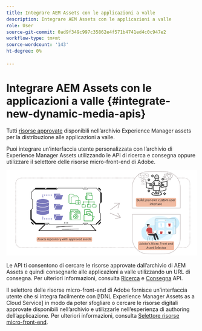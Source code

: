 ```yaml
---
title: Integrare AEM Assets con le applicazioni a valle
description: Integrare AEM Assets con le applicazioni a valle
role: User
source-git-commit: 0ad9f349c997c35862e4f571b4741ed4c0c947e2
workflow-type: tm+mt
source-wordcount: '143'
ht-degree: 0%

---
```


# Integrare AEM Assets con le applicazioni a valle {#integrate-new-dynamic-media-apis}

Tutti [risorse approvate](approved-assets.md) disponibili nell’archivio Experience Manager assets per la distribuzione alle applicazioni a valle.

Puoi integrare un’interfaccia utente personalizzata con l’archivio di Experience Manager Assets utilizzando le API di ricerca e consegna oppure utilizzare il selettore delle risorse micro-front-end di Adobe.

![Integrazione con l’archivio AEM Assets](assets/asset-selector-integration.png)

Le API ti consentono di cercare le risorse approvate dall’archivio di AEM Assets e quindi consegnarle alle applicazioni a valle utilizzando un URL di consegna. Per ulteriori informazioni, consulta [Ricerca](/help/assets/search-assets-api.md) e [Consegna](/help/assets/deliver-assets-apis.md) API.

Il selettore delle risorse micro-front-end di Adobe fornisce un’interfaccia utente che si integra facilmente con [!DNL Experience Manager Assets as a Cloud Service] in modo da poter sfogliare o cercare le risorse digitali approvate disponibili nell’archivio e utilizzarle nell’esperienza di authoring dell’applicazione. Per ulteriori informazioni, consulta [Selettore risorse micro-front-end](/help/assets/asset-selector.md).

